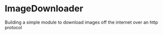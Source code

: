 # ImageDownloader
Building a simple module to download images off the internet over an http protocol
